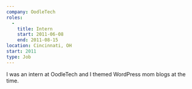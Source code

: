```yaml
---
company: OodleTech
roles: 
  - 
    title: Intern
    start: 2011-06-08
    end: 2011-08-15
location: Cincinnati, OH
start: 2011
type: Job
---
```


I was an intern at OodleTech and I themed WordPress mom blogs at the time.
